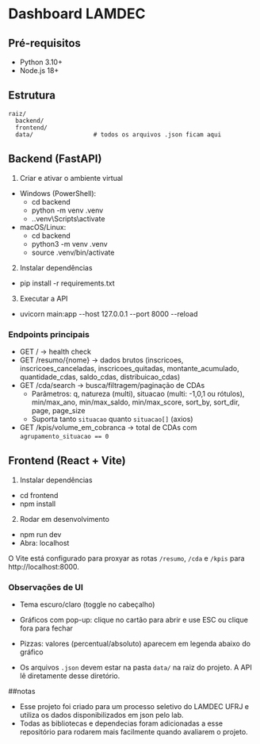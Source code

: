 # Dashboard LAMDEC

## Pré-requisitos
- Python 3.10+
- Node.js 18+

## Estrutura
```
raiz/
  backend/
  frontend/
  data/                 # todos os arquivos .json ficam aqui
```

## Backend (FastAPI)
1) Criar e ativar o ambiente virtual
- Windows (PowerShell):
  - cd backend
  - python -m venv .venv
  - .\.venv\Scripts\activate
- macOS/Linux:
  - cd backend
  - python3 -m venv .venv
  - source .venv/bin/activate

2) Instalar dependências
- pip install -r requirements.txt

3) Executar a API
- uvicorn main:app --host 127.0.0.1 --port 8000 --reload


### Endpoints principais
- GET /                       → health check
- GET /resumo/{nome}          → dados brutos (inscricoes, inscricoes_canceladas, inscricoes_quitadas, montante_acumulado, quantidade_cdas, saldo_cdas, distribuicao_cdas)
- GET /cda/search             → busca/filtragem/paginação de CDAs
  - Parâmetros: q, natureza (multi), situacao (multi: -1,0,1 ou rótulos), min/max_ano, min/max_saldo, min/max_score, sort_by, sort_dir, page, page_size
  - Suporta tanto `situacao` quanto `situacao[]` (axios)
- GET /kpis/volume_em_cobranca → total de CDAs com `agrupamento_situacao == 0`

## Frontend (React + Vite)
1) Instalar dependências
- cd frontend
- npm install

2) Rodar em desenvolvimento
- npm run dev
- Abra: localhost

O Vite está configurado para proxyar as rotas `/resumo`, `/cda` e `/kpis` para http://localhost:8000.

### Observações de UI
- Tema escuro/claro (toggle no cabeçalho)
- Gráficos com pop-up: clique no cartão para abrir e use ESC ou clique fora para fechar
- Pizzas: valores (percentual/absoluto) aparecem em legenda abaixo do gráfico

- Os arquivos `.json` devem estar na pasta `data/` na raiz do projeto. A API lê diretamente desse diretório.

##notas
- Esse projeto foi criado para um processo seletivo do LAMDEC UFRJ e utiliza os dados disponibilizados em json pelo lab. 
- Todas as bibliotecas e dependecias foram adicionadas a esse repositório para rodarem mais facilmente quando avaliarem o projeto.
